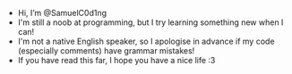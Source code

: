 - Hi, I’m @SamuelC0d1ng
- I'm still a noob at programming, but I try learning something new when I can!  
- I'm not a native English speaker, so I apologise in advance if my code (especially comments) have grammar mistakes!
- If you have read this far, I hope you have a nice life :3

<!---
SamuelC0d1ng/SamuelC0d1ng is a ✨ special ✨ repository because its `README.md` (this file) appears on your GitHub profile.
You can click the Preview link to take a look at your changes.
--->
